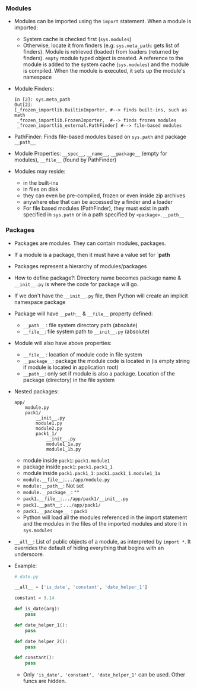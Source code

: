 ### Modules

* Modules can be imported using the `import` statement. When a module is imported:

  * System cache is checked first (`sys.modules`)
  * Otherwise, locate it from finders (e.g: `sys.meta_path`: gets list of finders). Module is retrieved (loaded) from loaders (returned by finders). `empty` module typed object is created. A reference to the module is added to the system cache (`sys.modules`) and the module is compiled. When the module is executed, it sets up the module's namespace

* Module Finders:

  ```
  In [2]: sys.meta_path
  Out[2]:
  [_frozen_importlib.BuiltinImporter, #--> finds built-ins, such as math
   _frozen_importlib.FrozenImporter,  #--> finds frozen modules
   _frozen_importlib_external.PathFinder] #--> file-based modules
  ```

* PathFinder: Finds file-based modules based on `sys.path` and package `__path__`

* Module Properties: `__spec__`, `__name__`, `__package__` (empty for modules), `__file__` (found by PathFinder)

* Modules may reside:

  * in the built-ins
  * in files on disk
  * they can even be pre-compiled, frozen or even inside zip archives
  * anywhere else that can be accessed by a finder and a loader
  * For file based modules (PathFinder), they must exist in path specified in `sys.path` or in a path specified by `<package>.__path__`

### Packages

* Packages are modules. They can contain modules, packages.

* If a module is a package, then it must have a value set for `__path__

* Packages represent a hierarchy of modules/packages

* How to define package?: Directory name becomes package name & `__init__.py` is where the code for package will go.

* If we don't have the `__init__.py` file, then Python will create an implicit namespace package

* Package will have `__path__` & `__file__` property defined:

  * `__path__` : file system directory path (absolute)
  * `__file__`: file system path to `__init__.py` (absolute)

* Module will also have above properties:

  * `__file__` : location of module code in file system
  * `__package__`: package the module code is located in (is empty string if module is located in application root)
  * `__path__`: only set if module is also a package. Location of the package (directory) in the file system

* Nested packages:

  ```
  app/
      module.py
      pack1/
          __init__.py
          module1.py
          module2.py
          pack1_1/
              __init__.py
              module1_1a.py
              module1_1b.py
  ```

  * module inside `pack1`: `pack1.module1`
  * package inside `pack1`: `pack1.pack1_1`
  * module inside `pack1.pack1_1`: `pack1.pack1_1.module1_1a`
  * `module.__file__`:`.../app/module.py`
  * `module:__path__`: Not set
  * `module.__package__`: `""`
  * `pack1.__file__`:`.../app/pack1/__init__.py`
  * `pack1.__path__`: `.../app/pack1/`
  * `pack1.__package__ `: `pack1`
  * Python will load all the modules referenced in the import statement and the modules in the files of the imported modules and store it in `sys.modules`

* `__all__`: List of public objects of a module, as interpreted by `import *`. It overrides the default of hiding everything that begins with an underscore.

* Example:

  ```python
  # date.py
  
  __all__ = ['is_date', 'constant', 'date_helper_1']
  
  constant = 3.14
  
  def is_date(arg):
      pass
  
  def date_helper_1():
      pass
  
  def date_helper_2():
      pass
  
  def constant():
      pass
  ```

  * Only `'is_date', 'constant', 'date_helper_1'` can be used. Other funcs are hidden.